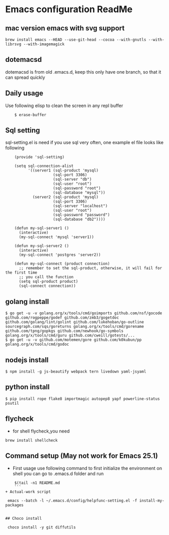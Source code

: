 # Emacs configuration ReadMe #

## mac version emacs with svg support

```
brew install emacs --HEAD --use-git-head --cocoa --with-gnutls --with-librsvg --with-imagemagick
```

## dotemacsd
dotemacsd is from old .emacs.d, keep this only have one branch, so that it can spread quickly

## Daily usage
Use following elisp to clean the screen in any repl buffer

```
    $ erase-buffer
```

## Sql setting
sql-setting.el is need if you use sql very often, one example el file looks like following

```
    (provide 'sql-setting)

    (setq sql-connection-alist
          '((server1 (sql-product 'mysql)
                     (sql-port 3306)
                     (sql-server "db")
                     (sql-user "root")
                     (sql-password "root")
                     (sql-database "mysql"))
            (server2 (sql-product 'mysql)
                     (sql-port 3306)
                     (sql-server "localhost")
                     (sql-user "root")
                     (sql-password "password")
                     (sql-database "db2"))))

    (defun my-sql-server1 ()
      (interactive)
      (my-sql-connect 'mysql 'server1))

    (defun my-sql-server2 ()
      (interactive)
      (my-sql-connect 'postgres 'server2))

    (defun my-sql-connect (product connection)
      ;; remember to set the sql-product, otherwise, it will fail for the first time
      ;; you call the function
      (setq sql-product product)
      (sql-connect connection))
```
## golang install

    $ go get -u -v golang.org/x/tools/cmd/goimports github.com/nsf/gocode github.com/rogpeppe/godef github.com/zmb3/gogetdoc github.com/golang/lint/golint github.com/lukehoban/go-outline sourcegraph.com/sqs/goreturns golang.org/x/tools/cmd/gorename github.com/tpng/gopkgs github.com/newhook/go-symbols golang.org/x/tools/cmd/guru github.com/cweill/gotests/...
    $ go get -u -v github.com/motemen/gore github.com/k0kubun/pp golang.org/x/tools/cmd/godoc

## nodejs install

    $ npm install -g js-beautify webpack tern livedown yaml-jsyaml

## python install

    $ pip install rope flake8 importmagic autopep8 yapf powerline-status psutil

## flycheck
+ for shell flycheck,you need

```
brew install shellcheck
```


## Command setup (May not work for Emacs 25.1)
+ First usage use following command to first initialize the environment on shell you can go to .emacs.d folder and run

```
    $(tail -n1 README.md
    ```
+ Actual-work script

```
     emacs --batch -l ~/.emacs.d/config/helpfunc-setting.el -f install-my-packages
```

## Choco install
```
     choco install -y git diffutils
```
